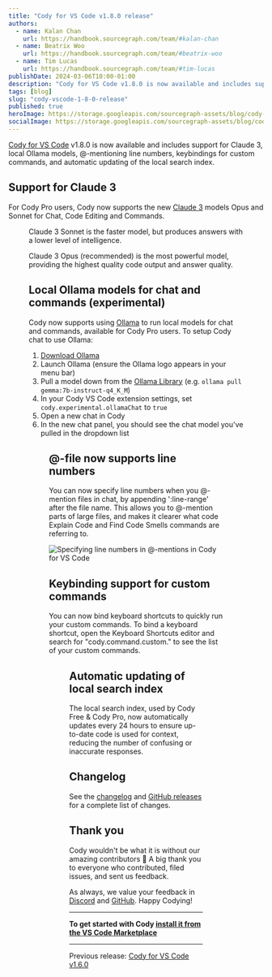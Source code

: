 ```yaml
---
title: "Cody for VS Code v1.8.0 release"
authors:
  - name: Kalan Chan
    url: https://handbook.sourcegraph.com/team/#kalan-chan
  - name: Beatrix Woo
    url: https://handbook.sourcegraph.com/team/#beatrix-woo
  - name: Tim Lucas
    url: https://handbook.sourcegraph.com/team/#tim-lucas
publishDate: 2024-03-06T10:00-01:00
description: "Cody for VS Code v1.8.0 is now available and includes support for Claude 3, local Ollama models, @-mentioning line numbers, keybindings for custom commands, and automatic updating of the local search index."
tags: [blog]
slug: "cody-vscode-1-8-0-release"
published: true
heroImage: https://storage.googleapis.com/sourcegraph-assets/blog/cody-vscode-1.8.0/cody-vscode-1.8.0-og-image.png
socialImage: https://storage.googleapis.com/sourcegraph-assets/blog/cody-vscode-1.8.0/cody-vscode-1.8.0-og-image.png
--- 
```


[Cody for VS Code](https://marketplace.visualstudio.com/items?itemName=sourcegraph.cody-ai) v1.8.0 is now available and includes support for Claude 3, local Ollama models, @-mentioning line numbers, keybindings for custom commands, and automatic updating of the local search index.


## Support for Claude 3

For Cody Pro users, Cody now supports the new [Claude 3](https://www.anthropic.com/news/claude-3-family) models Opus and Sonnet for Chat, Code Editing and Commands.

<Figure
  src="https://storage.googleapis.com/sourcegraph-assets/blog/cody-vscode-1.8.0/claude3-2.png"
  alt="Choosing Claude 3 Opus in Cody for VS Code Chat"
/>

Claude 3 Sonnet is the faster model, but produces answers with a lower level of intelligence.

Claude 3 Opus (recommended) is the most powerful model, providing the highest quality code output and answer quality.

## Local Ollama models for chat and commands (experimental)

Cody now supports using [Ollama](https://ollama.com) to run local models for chat and commands, available for Cody Pro users. To setup Cody chat to use Ollama:

1. [Download Ollama](https://ollama.com/download)
2. Launch Ollama (ensure the Ollama logo appears in your menu bar)
3. Pull a model down from the [Ollama Library](https://ollama.com/library) (e.g. `ollama pull gemma:7b-instruct-q4_K_M`)
4. In your Cody VS Code extension settings, set `cody.experimental.ollamaChat` to `true`
5. Open a new chat in Cody
6. In the new chat panel, you should see the chat model you've pulled in the dropdown list

<Figure
  src="https://storage.googleapis.com/sourcegraph-assets/blog/cody-vscode-1.8.0/localollama.png"
  alt="Choosing an Ollama model in Cody for VS Code Chat"
/>

## @-file now supports line numbers

You can now specify line numbers when you @-mention files in chat, by appending ':line-range' after the file name. This allows you to @-mention parts of large files, and makes it clearer what code Explain Code and Find Code Smells commands are referring to.

![Specifying line numbers in @-mentions in Cody for VS Code](https://storage.googleapis.com/sourcegraph-assets/blog/cody-vscode-1.8.0/@file-line-numbers.gif)

## Keybinding support for custom commands

You can now bind keyboard shortcuts to quickly run your custom commands. To bind a keyboard shortcut, open the Keyboard Shortcuts editor and search for "cody.command.custom." to see the list of your custom commands.

<Figure
  src="https://storage.googleapis.com/sourcegraph-assets/blog/cody-vscode-1.8.0/keybindings.png"
  alt="Setting custom command keybindings in Cody for VS Code"
/>

## Automatic updating of local search index

The local search index, used by Cody Free & Cody Pro, now automatically updates every 24 hours to ensure up-to-date code is used for context, reducing the number of confusing or inaccurate responses.

## Changelog

See the [changelog](https://github.com/sourcegraph/cody/releases/tag/vscode-v1.8.0) and [GitHub releases](https://github.com/sourcegraph/cody/releases) for a complete list of changes.


## Thank you

Cody wouldn't be what it is without our amazing contributors 💖 A big thank you to everyone who contributed, filed issues, and sent us feedback.

As always, we value your feedback in [Discord](https://discord.com/servers/sourcegraph-969688426372825169) and [GitHub](https://github.com/sourcegraph/cody/issues/new/choose). Happy Codying!


---

**To get started with Cody [install it from the VS Code Marketplace](https://marketplace.visualstudio.com/items?itemName=sourcegraph.cody-ai)**


---

Previous release: [Cody for VS Code v1.6.0](/blog/cody-vscode-1-6-0-release)